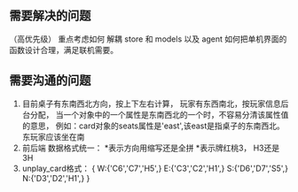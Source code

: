 ## 需要解决的问题
（高优先级）
重点考虑如何 解耦 store 和 models 以及 agent
如何把单机界面的函数设计合理，满足联机需要。


## 需要沟通的问题
1. 目前桌子有东南西北方向，按上下左右计算，
玩家有东西南北，按玩家信息后台分配，
当一个对象中的一个属性是东南西北的一个时，不容易分清该属性值的意思，
例如：card对象的seats属性是'east',该east是指桌子的东南西北。
     东玩家应该坐在南
2. 前后端 数据格式统一：
 *表示方向用缩写还是全拼
 *表示牌红桃3， H3还是3H 
3. unplay_card格式：
{
     W:{'C6','C7','H5',}
     E:{'C3','C2','H1',}
     S:{'D6','D7','S5',}
     N:{'D3','D2','H1',}
}
 